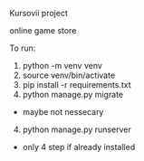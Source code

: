 Kursovii project

online game store

To run:
1. python -m venv venv
2. source venv/bin/activate
3. pip install -r requirements.txt
4. python manage.py migrate
 * maybe not nessecary  
4. python manage.py runserver

* only 4 step if already installed 
